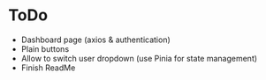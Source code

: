 # ToDo
- Dashboard page (axios & authentication)
- Plain buttons
- Allow to switch user dropdown (use Pinia for state management)
- Finish ReadMe